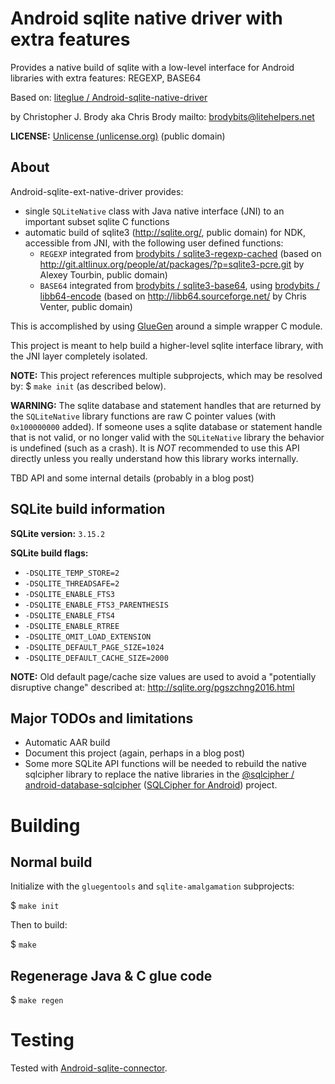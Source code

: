# Android sqlite native driver with extra features

Provides a native build of sqlite with a low-level interface for Android libraries with extra features: REGEXP, BASE64

Based on: [liteglue / Android-sqlite-native-driver](https://github.com/liteglue/Android-sqlite-native-driver)

by Christopher J. Brody aka Chris Brody mailto: brodybits@litehelpers.net

**LICENSE:** [Unlicense (unlicense.org)](http://unlicense.org/) (public domain)

## About

Android-sqlite-ext-native-driver provides:
- single `SQLiteNative` class with Java native interface (JNI) to an important subset sqlite C functions
- automatic build of sqlite3 (<http://sqlite.org/>, public domain) for NDK, accessible from JNI, with the following user defined functions:
  - `REGEXP` integrated from [brodybits / sqlite3-regexp-cached](https://github.com/brodybits/sqlite3-regexp-cached) (based on <http://git.altlinux.org/people/at/packages/?p=sqlite3-pcre.git> by Alexey Tourbin, public domain)
  - `BASE64` integrated from [brodybits / sqlite3-base64](https://github.com/brodybits/sqlite3-base64), using [brodybits / libb64-encode](https://github.com/brodybits/libb64-encode) (based on <http://libb64.sourceforge.net/> by Chris Venter, public domain)

This is accomplished by using [GlueGen](http://jogamp.org/gluegen/www/) around a simple wrapper C module.

This project is meant to help build a higher-level sqlite interface library, with the JNI layer completely isolated.

**NOTE:** This project references multiple subprojects, which may be resolved by: $ `make init` (as described below).

**WARNING:** The sqlite database and statement handles that are returned by the `SQLiteNative` library functions are raw C pointer values (with `0x100000000` added). If someone uses a sqlite database or statement handle that is not valid, or no longer valid with the `SQLiteNative` library the behavior is undefined (such as a crash). It is *NOT* recommended to use this API directly unless you really understand how this library works internally.

TBD API and some internal details (probably in a blog post)

## SQLite build information

**SQLite version:** `3.15.2`

**SQLite build flags:**
- `-DSQLITE_TEMP_STORE=2`
- `-DSQLITE_THREADSAFE=2`
- `-DSQLITE_ENABLE_FTS3`
- `-DSQLITE_ENABLE_FTS3_PARENTHESIS`
- `-DSQLITE_ENABLE_FTS4`
- `-DSQLITE_ENABLE_RTREE`
- `-DSQLITE_OMIT_LOAD_EXTENSION`
- `-DSQLITE_DEFAULT_PAGE_SIZE=1024`
- `-DSQLITE_DEFAULT_CACHE_SIZE=2000`

**NOTE:** Old default page/cache size values are used to avoid a "potentially disruptive change" described at: http://sqlite.org/pgszchng2016.html

## Major TODOs and limitations

- Automatic AAR build
- Document this project (again, perhaps in a blog post)
- Some more SQLite API functions will be needed to rebuild the native sqlcipher library to replace the native libraries in the [@sqlcipher / android-database-sqlcipher](https://github.com/sqlcipher/android-database-sqlcipher) ([SQLCipher for Android](https://www.zetetic.net/sqlcipher/sqlcipher-for-android/)) project.

# Building

## Normal build

Initialize with the `gluegentools` and `sqlite-amalgamation` subprojects:

$ `make init`

Then to build:

$ `make`

## Regenerage Java & C glue code

$ `make regen`

# Testing

Tested with [Android-sqlite-connector](https://github.com/liteglue/Android-sqlite-connector).

